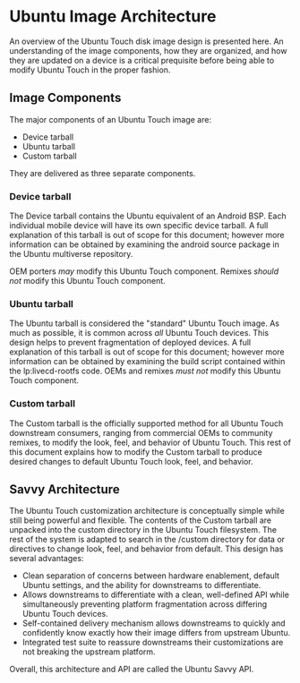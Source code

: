





# Ubuntu Image Architecture

An overview of the Ubuntu Touch disk image design is presented here. An
understanding of the image components, how they are organized, and how they
are updated on a device is a critical prequisite before being able to modify
Ubuntu Touch in the proper fashion.

## Image Components

The major components of an Ubuntu Touch image are:

  * Device tarball
  * Ubuntu tarball
  * Custom tarball

They are delivered as three separate components.

### Device tarball

The Device tarball contains the Ubuntu equivalent of an Android BSP. Each
individual mobile device will have its own specific device tarball. A full
explanation of this tarball is out of scope for this document; however more
information can be obtained by examining the android source package in the
Ubuntu multiverse repository.

OEM porters _may_ modify this Ubuntu Touch component. Remixes _should not_
modify this Ubuntu Touch component.

### Ubuntu tarball

The Ubuntu tarball is considered the "standard" Ubuntu Touch image. As much as
possible, it is common across _all_ Ubuntu Touch devices. This design helps to
prevent fragmentation of deployed devices. A full explanation of this tarball
is out of scope for this document; however more information can be obtained by
examining the build script contained within the lp:livecd-rootfs code. OEMs
and remixes _must not_ modify this Ubuntu Touch component.

### Custom tarball

The Custom tarball is the officially supported method for all Ubuntu Touch
downstream consumers, ranging from commercial OEMs to community remixes, to
modify the look, feel, and behavior of Ubuntu Touch. This rest of this
document explains how to modify the Custom tarball to produce desired changes
to default Ubuntu Touch look, feel, and behavior.

## Savvy Architecture

The Ubuntu Touch customization architecture is conceptually simple while still
being powerful and flexible. The contents of the Custom tarball are unpacked
into the custom directory in the Ubuntu Touch filesystem. The rest of the
system is adapted to search in the /custom directory for data or directives to
change look, feel, and behavior from default. This design has several
advantages:

  * Clean separation of concerns between hardware enablement, default Ubuntu settings, and the ability for downstreams to differentiate.
  * Allows downstreams to differentiate with a clean, well-defined API while simultaneously preventing platform fragmentation across differing Ubuntu Touch devices.
  * Self-contained delivery mechanism allows downstreams to quickly and confidently know exactly how their image differs from upstream Ubuntu.
  * Integrated test suite to reassure downstreams their customizations are not breaking the upstream platform.

Overall, this architecture and API are called the Ubuntu Savvy API.





